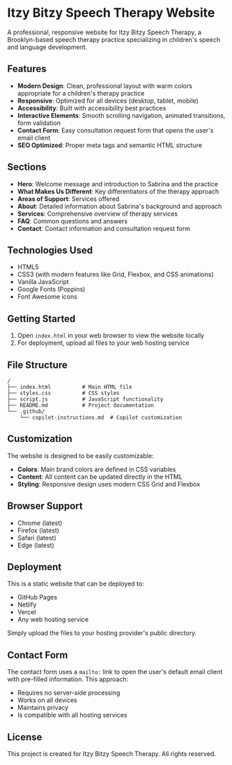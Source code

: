 # Itzy Bitzy Speech Therapy Website

A professional, responsive website for Itzy Bitzy Speech Therapy, a Brooklyn-based speech therapy practice specializing in children's speech and language development.

## Features

- **Modern Design**: Clean, professional layout with warm colors appropriate for a children's therapy practice
- **Responsive**: Optimized for all devices (desktop, tablet, mobile)
- **Accessibility**: Built with accessibility best practices
- **Interactive Elements**: Smooth scrolling navigation, animated transitions, form validation
- **Contact Form**: Easy consultation request form that opens the user's email client
- **SEO Optimized**: Proper meta tags and semantic HTML structure

## Sections

- **Hero**: Welcome message and introduction to Sabrina and the practice
- **What Makes Us Different**: Key differentiators of the therapy approach
- **Areas of Support**: Services offered
- **About**: Detailed information about Sabrina's background and approach
- **Services**: Comprehensive overview of therapy services
- **FAQ**: Common questions and answers
- **Contact**: Contact information and consultation request form

## Technologies Used

- HTML5
- CSS3 (with modern features like Grid, Flexbox, and CSS animations)
- Vanilla JavaScript
- Google Fonts (Poppins)
- Font Awesome icons

## Getting Started

1. Open `index.html` in your web browser to view the website locally
2. For deployment, upload all files to your web hosting service

## File Structure

```
/
├── index.html          # Main HTML file
├── styles.css          # CSS styles
├── script.js           # JavaScript functionality
├── README.md           # Project documentation
└── .github/
    └── copilot-instructions.md  # Copilot customization
```

## Customization

The website is designed to be easily customizable:

- **Colors**: Main brand colors are defined in CSS variables
- **Content**: All content can be updated directly in the HTML
- **Styling**: Responsive design uses modern CSS Grid and Flexbox

## Browser Support

- Chrome (latest)
- Firefox (latest)
- Safari (latest)
- Edge (latest)

## Deployment

This is a static website that can be deployed to:
- GitHub Pages
- Netlify
- Vercel
- Any web hosting service

Simply upload the files to your hosting provider's public directory.

## Contact Form

The contact form uses a `mailto:` link to open the user's default email client with pre-filled information. This approach:
- Requires no server-side processing
- Works on all devices
- Maintains privacy
- Is compatible with all hosting services

## License

This project is created for Itzy Bitzy Speech Therapy. All rights reserved.